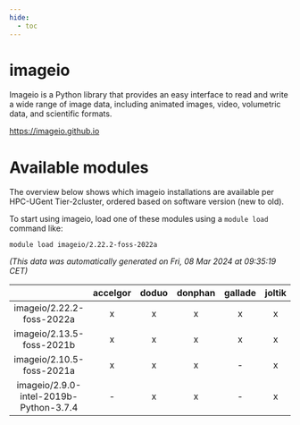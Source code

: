 ```yaml
---
hide:
  - toc
---
```


imageio
=======


Imageio is a Python library that provides an easy interface to read and write a wide range of image data, including animated images, video, volumetric data, and scientific formats.

https://imageio.github.io
# Available modules


The overview below shows which imageio installations are available per HPC-UGent Tier-2cluster, ordered based on software version (new to old).

To start using imageio, load one of these modules using a `module load` command like:

```shell
module load imageio/2.22.2-foss-2022a
```

*(This data was automatically generated on Fri, 08 Mar 2024 at 09:35:19 CET)*  

| |accelgor|doduo|donphan|gallade|joltik|skitty|
| :---: | :---: | :---: | :---: | :---: | :---: | :---: |
|imageio/2.22.2-foss-2022a|x|x|x|x|x|x|
|imageio/2.13.5-foss-2021b|x|x|x|x|x|x|
|imageio/2.10.5-foss-2021a|x|x|x|-|x|x|
|imageio/2.9.0-intel-2019b-Python-3.7.4|-|x|x|-|x|x|
